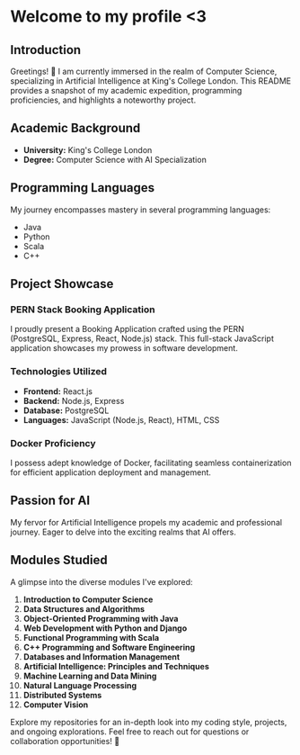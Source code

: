 # Welcome to my profile <3

## Introduction
Greetings! 👋 I am currently immersed in the realm of Computer Science, specializing in Artificial Intelligence at King's College London. This README provides a snapshot of my academic expedition, programming proficiencies, and highlights a noteworthy project.

## Academic Background
- **University:** King's College London
- **Degree:** Computer Science with AI Specialization

## Programming Languages
My journey encompasses mastery in several programming languages:
- Java
- Python
- Scala
- C++

## Project Showcase
### PERN Stack Booking Application
I proudly present a Booking Application crafted using the PERN (PostgreSQL, Express, React, Node.js) stack. This full-stack JavaScript application showcases my prowess in software development.

### Technologies Utilized
- **Frontend:** React.js
- **Backend:** Node.js, Express
- **Database:** PostgreSQL
- **Languages:** JavaScript (Node.js, React), HTML, CSS

### Docker Proficiency
I possess adept knowledge of Docker, facilitating seamless containerization for efficient application deployment and management.

## Passion for AI
My fervor for Artificial Intelligence propels my academic and professional journey. Eager to delve into the exciting realms that AI offers.

## Modules Studied
A glimpse into the diverse modules I've explored:
1. **Introduction to Computer Science**
2. **Data Structures and Algorithms**
3. **Object-Oriented Programming with Java**
4. **Web Development with Python and Django**
5. **Functional Programming with Scala**
6. **C++ Programming and Software Engineering**
7. **Databases and Information Management**
8. **Artificial Intelligence: Principles and Techniques**
9. **Machine Learning and Data Mining**
10. **Natural Language Processing**
11. **Distributed Systems**
12. **Computer Vision**

Explore my repositories for an in-depth look into my coding style, projects, and ongoing explorations. Feel free to reach out for questions or collaboration opportunities! 🌟


